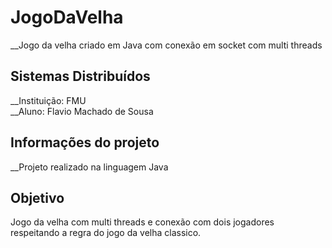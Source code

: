 # JogoDaVelha
__Jogo da velha criado em Java com conexão em socket com multi threads

## Sistemas Distribuídos
__Instituição: FMU <br>
__Aluno: Flavio Machado de Sousa 

## Informações do projeto
__Projeto realizado na linguagem Java

## Objetivo 
Jogo da velha com multi threads e conexão com dois jogadores respeitando a regra do jogo da velha classico.